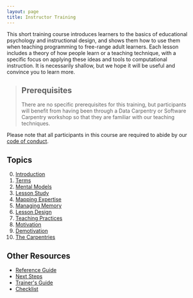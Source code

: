 ```yaml
---
layout: page
title: Instructor Training
---
```

This short training course introduces learners to the basics of educational
psychology and instructional design, and shows them how to use them when
teaching programming to free-range adult learners.  Each lesson includes
a theory of how people learn or a teaching technique, with a specific
focus on applying these ideas and tools to computational instruction.
It is necessarily shallow, but we hope it will be useful and convince
you to learn more.

> ## Prerequisites
>
> There are no specific prerequisites for this training,
> but participants will benefit from having been through
> a Data Carpentry or Software Carpentry workshop
> so that they are familiar with our teaching techniques.

Please note that all participants in this course are required to abide
by our [code of conduct](http://software-carpentry.org/conduct.html).

## Topics

0.  [Introduction](01-introduction.html)
1.  [Terms](02-terms.html)
2.  [Mental Models](03-models.html)
3.  [Lesson Study](04-study.html)
4.  [Mapping Expertise](05-expertise.html)
5.  [Managing Memory](06-memory.html)
6.  [Lesson Design](07-design.html)
7.  [Teaching Practices](08-practices.html)
8.  [Motivation](09-motivation.html)
9.  [Demotivation](10-demotivation.html)
10.  [The Carpentries](11-carpentries.html)


## Other Resources

*   [Reference Guide](reference.html)
*   [Next Steps](discussion.html)
*   [Trainer's Guide](trainers.html)
*   [Checklist](checklist.html)
